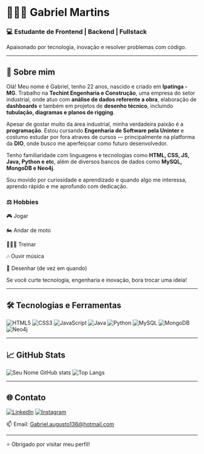 # 👨🏽‍💻 Gabriel Martins

### 💻 Estudante de Frontend | Backend | Fullstack  
Apaixonado por tecnologia, inovação e resolver problemas com código.

---

## 🚀 Sobre mim

Olá! Meu nome é Gabriel, tenho 22 anos, nascido e criado em **Ipatinga - MG**. Trabalho na **Techint Engenharia e Construção**, uma empresa do setor industrial, onde atuo com **análise de dados referente a obra**, elaboração de **dashboards** e também em projetos de **desenho técnico**, incluindo **tubulação, diagramas e planos de rigging**.

Apesar de gostar muito da área industrial, minha verdadeira paixão é a **programação**. Estou cursando **Engenharia de Software pela Uninter** e costumo estudar por fora atraves de cursos — principalmente na platforma da **DIO**, onde busco me aperfeiçoar como futuro desenvolvedor.

Tenho familiaridade com linguagens e tecnologias como **HTML, CSS, JS, Java, Python e etc**, além de diversos bancos de dados como **MySQL, MongoDB e Neo4j**.

Sou movido por curiosidade e aprendizado e quando algo me interessa, aprendo rápido e me aprofundo com dedicação.

### ⚖️ Hobbies

🎮 Jogar

🏍️ Andar de moto  

🏋🏽‍♂️ Treinar

🎶 Ouvir música  

🎨 Desenhar (de vez em quando) 

Se você curte tecnologia, engenharia e inovação, bora trocar uma ideia!

---

## 🛠️ Tecnologias e Ferramentas

![HTML5](https://img.shields.io/badge/-HTML5-E34F26?logo=html5&logoColor=fff&style=flat)
![CSS3](https://img.shields.io/badge/-CSS3-1572B6?logo=css3&logoColor=fff&style=flat)
![JavaScript](https://img.shields.io/badge/-JavaScript-F7DF1E?logo=javascript&logoColor=000&style=flat)
![Java](https://img.shields.io/badge/-Java-007396?style=flat&logo=openjdk&logoColor=red)
![Python](https://img.shields.io/badge/-Python-3776AB?logo=python&logoColor=fff&style=flat)
![MySQL](https://img.shields.io/badge/-MySQL-4479A1?logo=mysql&logoColor=white&style=flat)
![MongoDB](https://img.shields.io/badge/-MongoDB-47A248?logo=mongodb&logoColor=white&style=flat)
![Neo4j](https://img.shields.io/badge/-Neo4j-008CC1?logo=neo4j&logoColor=white&style=flat)

<!-- Adicione mais conforme necessário -->

---

## 📈 GitHub Stats

![Seu Nome GitHub stats](https://github-readme-stats.vercel.app/api?username=GabrielzinM&show_icons=true&theme=radical)
![Top Langs](https://github-readme-stats.vercel.app/api/top-langs/?username=GabrielzinM&layout=compact&theme=radical)

---

## 🌐 Contato

[![LinkedIn](https://img.shields.io/badge/-LinkedIn-0077B5?logo=linkedin&logoColor=white)](https://www.linkedin.com/in/gabriel-martins-aaa6631a1/?trk=public-profile-join-page)
[![Instagram](https://img.shields.io/badge/-Instagram-E4405F?logo=instagram&logoColor=white)](https://www.instagram.com/gabrielaugustoh/) 

📫 Email: Gabriel.augusto136@hotmail.com

---

⭐️ Obrigado por visitar meu perfil!
